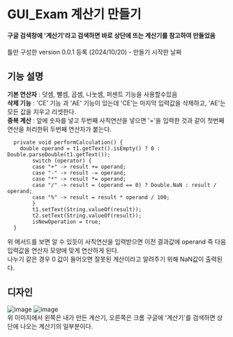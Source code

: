 # GUI_Exam 계산기 만들기<br>
#### 구글 검색창에 '계산기'라고 검색하면 바로 상단에 뜨는 계산기를 참고하여 만들었음<br>
틀만 구성한 version 0.0.1 등록 (2024/10/20) - 만들기 시작한 날짜

## 기능 설명<br>
**기본 연산자** : 덧셈, 뺄셈, 곱셈, 나눗셈, 퍼센트 기능을 사용할수있음<br>
**삭제 기능** : 'CE' 기능 과 'AE' 기능이 있는데 'CE'는 마지막 입력값을 삭제하고, 'AE'는 모든 값을 지우고 리셋한다.<br>
**중복 계산** : 앞에 숫자를 넣고 두번째 사칙연산을 넣으면 '='을 입력한 것과 같이 첫번째 연산을 처리한뒤 두번째 연산자가 붙는다.<br>
```
  private void performCalculation() {
    double operand = t1.getText().isEmpty() ? 0 : Double.parseDouble(t1.getText());
		switch (operator) {
		case "+" -> result += operand;
		case "-" -> result -= operand;
		case "*" -> result *= operand;
		case "/" -> result = (operand == 0) ? Double.NaN : result / operand;
		case "%" -> result = result * operand / 100;
		}
		t1.setText(String.valueOf(result));
		t2.setText(String.valueOf(result));
		isNewOperation = true;
  }
```
위 메서드를 보면 알 수 있듯이 사칙연산을 입력받으면 이전 결과값에 operand 즉 다음 입력값을 연산자 모양에 맞게 연산하게 된다.<br>
나누기 같은 경우 0 값이 들어오면 잘못된 계산이라고 알려주기 위해 NaN값이 출력된다.<br>
## 디자인 <br>
![image](https://github.com/user-attachments/assets/2c67e313-7d03-4b1e-9b8c-59a9b1c266c4)
![image](https://github.com/user-attachments/assets/1dab60a7-bf7f-4e78-811b-844fdd6dbb1b) <br>
위 이미지에서 왼쪽은 내가 만든 계산기, 오른쪽은 크롬 구글에 '계산기'를 검색하면 상단에 나오는 계산기의 일부분이다.
